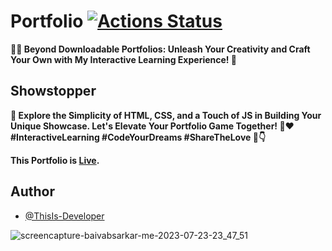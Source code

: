 # Portfolio [![Actions Status](https://github.com/cfgnunes/numerical-methods-python/workflows/build/badge.svg)](https://github.com/ThisIs-Developer/Portfolio)

**📂🌟 Beyond Downloadable Portfolios: Unleash Your Creativity and Craft Your Own with My Interactive Learning Experience! 🎨**
## Showstopper
**🚀 Explore the Simplicity of HTML, CSS, and a Touch of JS in Building Your Unique Showcase. Let's Elevate Your Portfolio Game Together! 💼❤️ #InteractiveLearning #CodeYourDreams #ShareTheLove 💬👇** 

**This Portfolio is [Live](https://baivabsarkar.netlify.app).**
## Author
- [@ThisIs-Developer](https://github.com/ThisIs-Developer)

![screencapture-baivabsarkar-me-2023-07-23-23_47_51](https://github.com/ThisIs-Developer/Portfolio/assets/109382325/7420487f-9b9d-449a-aa5b-0a9e4275df7b)



